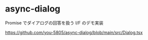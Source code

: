 # async-dialog

Promise でダイアログの回答を扱う I/F のデモ実装

https://github.com/you-5805/async-dialog/blob/main/src/Dialog.tsx
